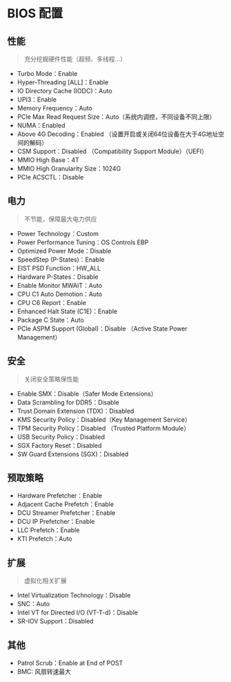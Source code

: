 # BIOS 配置

## 性能

> 充分挖掘硬件性能（超频、多线程...）

* Turbo Mode：Enable
* Hyper-Threading [ALL]：Enable
* IO Directory Cache (IODC)：Auto
* UPI3：Enable
* Memory Frequency：Auto
* PCIe Max Read Request Size：Auto（系统内调控，不同设备不同上限）
* NUMA：Enabled
* Above 4G Decoding：Enabled （设置开启或关闭64位设备在大于4G地址空间的解码）
* CSM Support：Disabled （Compatibility Support Module）（UEFI）
* MMIO High Base：4T
* MMIO High Granularity Size：1024G
* PCIe ACSCTL：Disable

## 电力

> 不节能，保障最大电力供应

* Power Technology：Custom
* Power Performance Tuning：OS Controls EBP
* Optimized Power Mode：Disable
* SpeedStep (P-States)：Enable
* EIST PSD Function：HW_ALL
* Hardware P-States：Disable
* Enable Monitor MWAIT：Auto
* CPU C1 Auto Demotion：Auto
* CPU C6 Report：Enable
* Enhanced Halt State (C1E)：Enable
* Package C State：Auto
* PCIe ASPM Support (Global)：Disable （Active State Power Management）

## 安全

> 关闭安全策略保性能

* Enable SMX：Disable（Safer Mode Extensions）
* Data Scrambling for DDR5：Disable
* Trust Domain Extension (TDX)：Disabled
* KMS Security Policy：Disabled（Key Management Service）
* TPM Security Policy：Disabled （Trusted Platform Module）
* USB Security Policy：Disabled
* SGX Factory Reset：Disabled
* SW Guard Extensions (SGX)：Disabled

## 预取策略

* Hardware Prefetcher：Enable
* Adjacent Cache Prefetch：Enable
* DCU Streamer Prefetcher：Enable
* DCU IP Prefetcher：Enable
* LLC Prefetch：Enable
* KTI Prefetch：Auto

## 扩展

> 虚拟化相关扩展

* Intel Virtualization Technology：Disable
* SNC：Auto
* Intel VT for Directed I/O (VT-T-d)：Disable
* SR-IOV Support：Disabled

## 其他

* Patrol Scrub：Enable at End of POST
* BMC: 风扇转速最大
